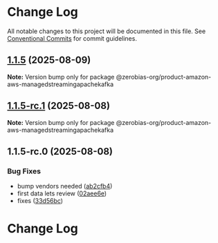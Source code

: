 # Change Log

All notable changes to this project will be documented in this file.
See [Conventional Commits](https://conventionalcommits.org) for commit guidelines.

## [1.1.5](https://github.com/zerobias-org/product/compare/@zerobias-org/product-amazon-aws-managedstreamingapachekafka@1.1.5-rc.1...@zerobias-org/product-amazon-aws-managedstreamingapachekafka@1.1.5) (2025-08-09)

**Note:** Version bump only for package @zerobias-org/product-amazon-aws-managedstreamingapachekafka





## [1.1.5-rc.1](https://github.com/zerobias-org/product/compare/@zerobias-org/product-amazon-aws-managedstreamingapachekafka@1.1.5-rc.0...@zerobias-org/product-amazon-aws-managedstreamingapachekafka@1.1.5-rc.1) (2025-08-08)

**Note:** Version bump only for package @zerobias-org/product-amazon-aws-managedstreamingapachekafka





## 1.1.5-rc.0 (2025-08-08)


### Bug Fixes

* bump vendors needed ([ab2cfb4](https://github.com/zerobias-org/product/commit/ab2cfb4a9cf2e3008e08b068f98011fec096c932))
* first data lets review ([02aee6e](https://github.com/zerobias-org/product/commit/02aee6e8c4f11675de7c63a00f4c8254a67a4dd7))
* fixes ([33d56bc](https://github.com/zerobias-org/product/commit/33d56bcaedf3fa5e3939a33c0fb57eda53539d05))





# Change Log
